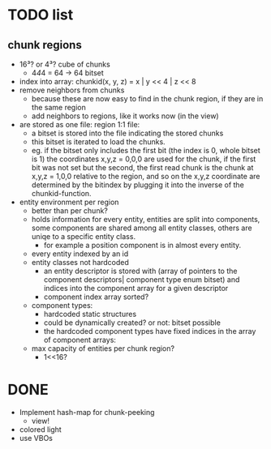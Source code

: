 # TODO list

## chunk regions
  - 16³? or 4³? cube of chunks
    - 4*4*4 = 64 -> 64 bitset
  - index into array: chunkid(x, y, z) = x | y << 4 | z << 8
  - remove neighbors from chunks
    - because these are now easy to find in the chunk region, if
	  they are in the same region
	- add neighbors to regions, like it works now (in the view)
  - are stored as one file: region 1:1 file:
    - a bitset is stored into the file indicating the stored chunks
	- this bitset is iterated to load the chunks.
	- eg. if the bitset only includes the first bit (the index is 0, whole bitset is 1)
	  the coordinates x,y,z = 0,0,0 are used for the chunk,
	  if the first bit was not set but the second, the first read chunk is the chunk
	  at x,y,z = 1,0,0 relative to the region, and so on
	  the x,y,z coordinate are determined by the bitindex by plugging it into the inverse
	  of the chunkid-function.
  - entity environment per region
    - better than per chunk?
	- holds information for every entity, entities are split into
      components, some components are shared among all entity classes, others are uniqe to
	  a specific entity class.
	  - for example a position component is in almost every entity.
	- every entity indexed by an id
	- entity classes not hardcoded
	  - an entity descriptor is stored with (array of pointers to the component descriptors| component type enum bitset) and
	    indices into the component array for a given descriptor
	  - component index array sorted?
	- component types:
	  - hardcoded static structures
	  - could be dynamically created? or not: bitset possible
	  - the hardcoded component types have fixed indices in the array of component arrays:
	- max capacity of entities per chunk region?
	  - 1<<16?
	  
	


# DONE
- Implement hash-map for chunk-peeking
  - view!
- colored light
- use VBOs